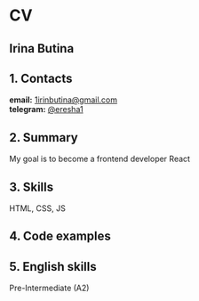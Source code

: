 # CV

## Irina Butina

## 1. Contacts
**email:** 1irinbutina@gmail.com  
**telegram:**  [@eresha1](https://t.me/eresha1)

## 2. Summary 
My goal is to become a frontend developer React

## 3. Skills
HTML, CSS, JS

## 4. Code examples


## 5. English skills
Pre-Intermediate (A2)

